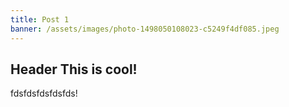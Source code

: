 ```yaml
---
title: Post 1
banner: /assets/images/photo-1498050108023-c5249f4df085.jpeg
---
```

<grid-plate layout="1-1" responsive-size="sm" responsive-width="900" breakpoint-sm="900" breakpoint-md="1200" breakpoint-lg="1500" breakpoint-xl="1800" hide-ops><h2 id="header-3d9237b9-c3f8-2f79-2f23-c51273fdc87b" slot="col-1">Header This is cool!</h2>
<p slot="col-2">fdsfdsfdsfdsfds!</p>
</grid-plate>
<p></p>
